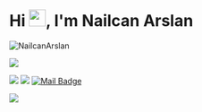 

<h1 align="left">Hi <img src = "https://raw.githubusercontent.com/MartinHeinz/MartinHeinz/master/wave.gif" width = 30px>, I'm Nailcan Arslan</h1> 
<p align="left"> <img src="https://komarev.com/ghpvc/?username=NailcanArslan" alt="NailcanArslan" /> </p>

[![](https://img.shields.io/github/followers/NailcanArslan?style=social)](https://www.github.com/NailcanArslan)

[![](https://img.shields.io/badge/linkedin-%230077B5.svg?&style=for-the-badge&logo=linkedin&logoColor=white)](https://www.linkedin.com/in/nailcanarslan/)
[![](https://img.shields.io/badge/twitter-%231DA1F2.svg?&style=for-the-badge&logo=twitter&logoColor=white)](https://www.twitter.com/NailcanArslan98)
[![Mail Badge](https://img.shields.io/badge/n.arslan98@gmail.com-c14438?style=for-the-badge&logo=Gmail&logoColor=white&link=mailto:n.arslan98@gmail.com)](mailto:n.arslan98@gmail.com)

![](https://twitter.com/i/status/1507783181042438145)
